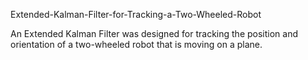 Extended-Kalman-Filter-for-Tracking-a-Two-Wheeled-Robot


An Extended Kalman Filter was designed for tracking the position and orientation of a two-wheeled robot that is moving on a plane.
